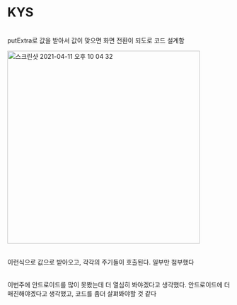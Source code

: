 
# KYS

<br> putExtra로 값을 받아서 값이 맞으면 화면 전환이 되도로 코드 설계함<br>

<img width="435" alt="스크린샷 2021-04-11 오후 10 04 32" src="https://user-images.githubusercontent.com/70817543/114305164-f7425180-9b11-11eb-82ef-cd3d334acadf.png">

<br>이런식으로 값으로 받아오고, 각각의 주기들이 호출된다.  일부만 첨부했다<br>

<br> 이번주에 안드로이드를 많이 못봤는데 더 열심히 봐야겠다고 생각했다. 안드로이드에 더 매진해야겠다고 생각했고, 코드를 좀더 살펴봐야할 것 같다<br>
